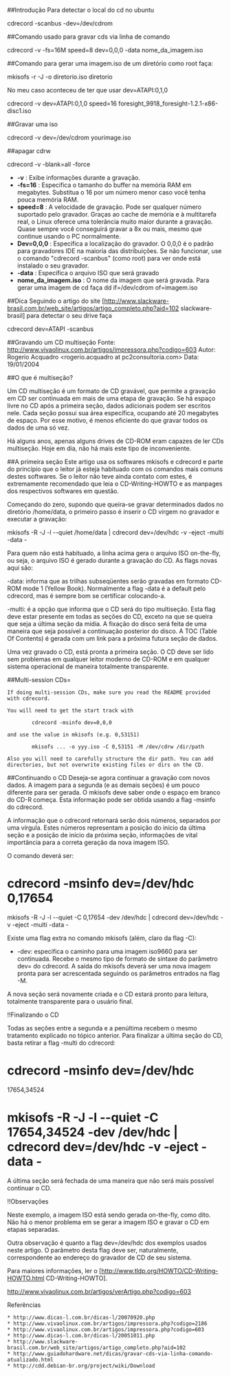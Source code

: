##Introdução
Para detectar o local do cd no ubuntu

  cdrecord -scanbus -dev=/dev/cdrom

##Comando usado para gravar cds via linha de comando

  cdrecord -v -fs=16M speed=8 dev=0,0,0 -data nome_da_imagem.iso

##Comando para gerar uma imagem.iso de um diretório
como root faça:

  mkisofs -r -J -o diretorio.iso diretorio

No meu caso aconteceu de ter que usar dev=ATAPI:0,1,0

 cdrecord -v dev=ATAPI:0,1,0 speed=16 foresight_9918_foresight-1.2.1-x86-disc1.iso

##Gravar uma iso

cdrecord -v dev=/dev/cdrom yourimage.iso

##apagar cdrw

cdrecord -v -blank=all -force


* **-v** : Exibe informações durante a gravação.
* **-fs=16** : Especifica o tamanho do buffer na memória RAM em megabytes. Substitua o 16 por um número menor caso você tenha pouca memória RAM.
* **speed=8** : A velocidade de gravação. Pode ser qualquer número suportado pelo gravador. Graças ao cache de memória e à multitarefa real, o Linux oferece uma tolerância muito maior durante a gravação. Quase sempre você conseguirá gravar a 8x ou mais, mesmo que continue usando o PC normalmente.
* **Dev=0,0,0** : Especifica a localização do gravador. O 0,0,0 é o padrão para gravadores IDE na maioria das distribuições. Se não funcionar, use o comando "cdrecord -scanbus" (como root) para ver onde está instalado o seu gravador.
* **-data** : Especifica o arquivo ISO que será gravado
* **nome_da_imagem.iso** : O nome da imagem que será gravada.
Para gerar uma imagem de cd faça
  dd if=/dev/cdrom of=imagem.iso

##Dica
Seguindo o artigo do site [http://www.slackware-brasil.com.br/web_site/artigos/artigo_completo.php?aid=102
slackware-brasil] para detectar o seu drive faça

 cdrecord dev=ATAPI -scanbus

##Gravando um CD multiseção
Fonte: http://www.vivaolinux.com.br/artigos/impressora.php?codigo=603
Autor: Rogerio Acquadro <rogerio.acquadro at pc2consultoria.com>
Data: 19/01/2004

##O que é multiseção?

Um CD multiseção é um formato de CD gravável, que permite a gravação
em CD ser continuada em mais de uma etapa de gravação. Se há espaço
livre no CD após a primeira seção, dados adicionais podem ser escritos
nele. Cada seção possui sua área específica, ocupando até 20 megabytes
de espaço. Por esse motivo, é menos eficiente do que gravar todos os
dados de uma só vez.

Há alguns anos, apenas alguns drives de CD-ROM eram capazes de ler CDs
multiseção. Hoje em dia, não há mais este tipo de inconveniente.

##A primeira seção
Este artigo usa os softwares mkisofs e cdrecord e parte do princípio
que o leitor já esteja habituado com os comandos mais comuns destes
softwares. Se o leitor não teve ainda contato com estes, é
extremamente recomendado que leia o CD-Writing-HOWTO e as manpages dos
respectivos softwares em questão.

Começando do zero, supondo que queira-se gravar determinados dados no
diretório /home/data, o primeiro passo é inserir o CD virgem no
gravador e executar a gravação:

 mkisofs -R -J -l --quiet /home/data | cdrecord dev=/dev/hdc -v -eject -multi -data -


Para quem não está habituado, a linha acima gera o arquivo ISO
on-the-fly, ou seja, o arquivo ISO é gerado durante a gravação do CD.
As flags novas aqui são:

-data: informa que as trilhas subseqüentes serão gravadas em formato
CD-ROM mode 1 (Yellow Book). Normalmente a flag -data é a default pelo
cdrecord, mas é sempre bom se certificar colocando-a.

-multi: é a opção que informa que o CD será do tipo multiseção. Esta
flag deve estar presente em todas as seções do CD, exceto na que se
queira que seja a última seção da mídia. A fixação do disco será feita
de uma maneira que seja possível a continuação posterior do disco. A
TOC (Table Of Contents) é gerada com um link para a próxima futura
seção de dados.

Uma vez gravado o CD, está pronta a primeira seção. O CD deve ser lido
sem problemas em qualquer leitor moderno de CD-ROM e em qualquer
sistema operacional de maneira totalmente transparente.

##Multi-session CDs=

    If doing multi-session CDs, make sure you read the README provided with cdrecord.

    You will need to get the start track with

        	cdrecord -msinfo dev=0,0,0

    and use the value in mkisofs (e.g. 0,53151)

        	mkisofs ... -o yyy.iso -C 0,53151 -M /dev/cdrw /dir/path

    Also you will need to carefully structure the dir path. You can add directories, but not overwrite existing files or dirs on the CD.

##Continuando o CD
Deseja-se agora continuar a gravação com novos dados. A imagem para a
segunda (e as demais seções) é um pouco diferente para ser gerada. O
mkisofs deve saber onde o espaço em branco do CD-R começa. Esta
informação pode ser obtida usando a flag -msinfo do cdrecord.

A informação que o cdrecord retornará serão dois números, separados
por uma vírgula. Estes números representam a posição do início da
última seção e a posição de início da próxima seção, informações de
vital importância para a correta geração da nova imagem ISO.

O comando deverá ser:

# cdrecord -msinfo dev=/dev/hdc 0,17654


 mkisofs -R -J -l --quiet -C 0,17654 -dev /dev/hdc | cdrecord dev=/dev/hdc -v -eject -multi -data -



Existe uma flag extra no comando mkisofs (além, claro da flag -C):

* -dev: especifica o caminho para uma imagem iso9660 para ser continuada. Recebe o mesmo tipo de formato de sintaxe do parâmetro dev= do cdrecord. A saída do mkisofs deverá ser uma nova imagem pronta para ser acrescentada seguindo os parâmetros entrados na flag -M.

A nova seção será novamente criada e o CD estará pronto para leitura, totalmente transparente para o usuário final.


!!Finalizando o CD

Todas as seções entre a segunda e a penúltima recebem o mesmo tratamento explicado no tópico anterior. Para finalizar a última seção do CD, basta retirar a flag -multi do cdrecord:

# cdrecord -msinfo dev=/dev/hdc
17654,34524

# mkisofs -R -J -l --quiet -C 17654,34524 -dev /dev/hdc | cdrecord dev=/dev/hdc -v -eject -data -

A última seção será fechada de uma maneira que não será mais possível continuar o CD.


!!Observações

Neste exemplo, a imagem ISO está sendo gerada on-the-fly, como dito. Não há o menor problema em se gerar a imagem ISO e gravar o CD em etapas separadas.

Outra observação é quanto a flag dev=/dev/hdc dos exemplos usados neste artigo. O parâmetro desta flag deve ser, naturalmente, correspondente ao endereço do gravador de CD de seu sistema.

Para maiores informações, ler o [http://www.tldp.org/HOWTO/CD-Writing-HOWTO.html CD-Writing-HOWTO].



http://www.vivaolinux.com.br/artigos/verArtigo.php?codigo=603


Referências

    * http://www.dicas-l.com.br/dicas-l/20070920.php
    * http://www.vivaolinux.com.br/artigos/impressora.php?codigo=2186
    * http://www.vivaolinux.com.br/artigos/impressora.php?codigo=603
    * http://www.dicas-l.com.br/dicas-l/20051011.php
    * http://www.slackware-brasil.com.br/web_site/artigos/artigo_completo.php?aid=102
    * http://www.guiadohardware.net/dicas/gravar-cds-via-linha-comando-atualizado.html
    * http://cdd.debian-br.org/project/wiki/Download


